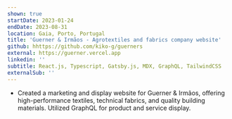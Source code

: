 ```yaml
---
shown: true
startDate: 2023-01-24
endDate: 2023-08-31
location: Gaia, Porto, Portugal
title: 'Guerner & Irmãos - Agrotextiles and fabrics company website'
github: hhttps://github.com/kiko-g/guerners
external: https://guerner.vercel.app
linkedin: ''
subtitle: React.js, Typescript, Gatsby.js, MDX, GraphQL, TailwindCSS
externalSub: ''
---
```


- Created a marketing and display website for Guerner & Irmãos, offering high-performance textiles, technical fabrics, and quality building materials. Utilized GraphQL for product and service display.
